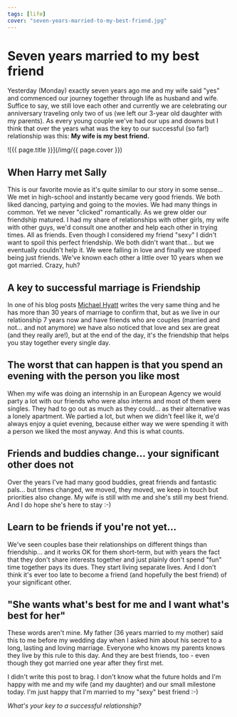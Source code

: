 ```yaml
---
tags: [life]
cover: "seven-years-married-to-my-best-friend.jpg"
---
```


# Seven years married to my best friend


Yesterday (Monday) exactly seven years ago me and my wife said "yes" and commenced our journey together through life as husband and wife. Suffice to say, we still love each other and currently we are celebrating our anniversary traveling only two of us (we left our 3-year old daughter with my parents). As every young couple we've had our ups and downs but I think that over the years what was the key to our successful (so far!) relationship was this: **My wife is my best friend.**  


<!--More-->

![{{ page.title }}](/img/{{ page.cover }})

  


## When Harry met Sally

This is our favorite movie as it's quite similar to our story in some sense... We met in high-school and instantly became very good friends. We both liked dancing, partying and going to the movies. We had many things in common. Yet we never "clicked" romantically. As we grew older our friendship matured. I had my share of relationships with other girls, my wife with other guys, we'd consult one another and help each other in trying times. All as friends. Even though I considered my friend "sexy" I didn't want to spoil this perfect friendship. We both didn't want that... but we eventually couldn't help it. We were falling in love and finally we stopped being just friends. We've known each other a little over 10 years when we got married. Crazy, huh?

## A key to successful marriage is Friendship

In one of his blog posts [Michael Hyatt](http://www.MichaelHyatt.com) writes the very same thing and he has more than 30 years of marriage to confirm that, but as we live in our relationship 7 years now and have friends who are couples (married and not... and not anymore) we have also noticed that love and sex are great (and they really are!), but at the end of the day, it's the friendship that helps you stay together every single day.

## The worst that can happen is that you spend an evening with the person you like most

When my wife was doing an internship in an European Agency we would party a lot with our friends who were also interns and most of them were singles. They had to go out as much as they could... as their alternative was a lonely apartment. We partied a lot, but when we didn't feel like it, we'd always enjoy a quiet evening, because either way we were spending it with a person we liked the most anyway. And this is what counts.

## Friends and buddies change... your significant other does not

Over the years I've had many good buddies, great friends and fantastic pals... but times changed, we moved, they moved, we keep in touch but priorities also change. My wife is still with me and she's still my best friend. And I do hope she's here to stay :-)

## Learn to be friends if you're not yet...

We've seen couples base their relationships on different things than friendship... and it works OK for them short-term, but with years the fact that they don't share interests together and just plainly don't spend "fun" time together pays its dues. They start living separate lives. And I don't think it's ever too late to become a friend (and hopefully the best friend) of your significant other.

## "She wants what's best for me and I want what's best for her"

These words aren't mine. My father (36 years married to my mother) said this to me before my wedding day when I asked him about his secret to a long, lasting and loving marriage. Everyone who knows my parents knows they live by this rule to this day. And they are best friends, too - even though they got married one year after they first met.

I didn't write this post to brag. I don't know what the future holds and I'm happy with me and my wife (and my daughter) and our small milestone today. I'm just happy that I'm married to my "sexy" best friend :-)

_What's your key to a successful relationship?_


[n]: https://michael.gratis/nozbe